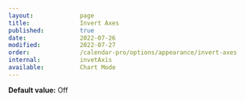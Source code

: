 ```yaml
---
layout:             page
title:              Invert Axes 
published:          true
date:               2022-07-26
modified:           2022-07-27
order:              /calendar-pro/options/appearance/invert-axes
internal:           invetAxis
available:          Chart Mode
---
```

**Default value:** Off